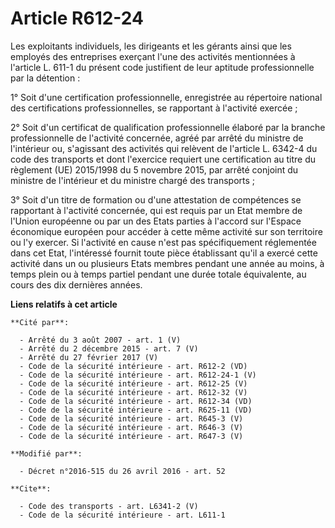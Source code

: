 # Article R612-24

Les exploitants individuels, les dirigeants et les gérants ainsi que les employés des entreprises exerçant l'une des
activités mentionnées à l'article L. 611-1 du présent code justifient de leur aptitude professionnelle par la détention : 

1° Soit d'une certification professionnelle, enregistrée au répertoire national des certifications professionnelles, se
rapportant à l'activité exercée ; 

2° Soit d'un certificat de qualification professionnelle élaboré par la branche professionnelle de l'activité concernée,
agréé par arrêté du ministre de l'intérieur ou, s'agissant des activités qui relèvent de l'article L. 6342-4 du code des
transports et dont l'exercice requiert une certification au titre du règlement (UE) 2015/1998 du 5 novembre 2015, par arrêté
conjoint du ministre de l'intérieur et du ministre chargé des transports ; 

3° Soit d'un titre de formation ou d'une attestation de compétences se rapportant à l'activité concernée, qui est requis par
un Etat membre de l'Union européenne ou par un des Etats parties à l'accord sur l'Espace économique européen pour accéder à
cette même activité sur son territoire ou l'y exercer. Si l'activité en cause n'est pas spécifiquement réglementée dans cet
Etat, l'intéressé fournit toute pièce établissant qu'il a exercé cette activité dans un ou plusieurs Etats membres pendant
une année au moins, à temps plein ou à temps partiel pendant une durée totale équivalente, au cours des dix dernières années.

**Liens relatifs à cet article**

	**Cité par**:

	  - Arrêté du 3 août 2007 - art. 1 (V)
	  - Arrêté du 2 décembre 2015 - art. 7 (V)
	  - Arrêté du 27 février 2017 (V)
	  - Code de la sécurité intérieure - art. R612-2 (VD)
	  - Code de la sécurité intérieure - art. R612-24-1 (V)
	  - Code de la sécurité intérieure - art. R612-25 (V)
	  - Code de la sécurité intérieure - art. R612-32 (V)
	  - Code de la sécurité intérieure - art. R612-34 (VD)
	  - Code de la sécurité intérieure - art. R625-11 (VD)
	  - Code de la sécurité intérieure - art. R645-3 (V)
	  - Code de la sécurité intérieure - art. R646-3 (V)
	  - Code de la sécurité intérieure - art. R647-3 (V)

	**Modifié par**:

	  - Décret n°2016-515 du 26 avril 2016 - art. 52

	**Cite**:

	  - Code des transports - art. L6341-2 (V)
	  - Code de la sécurité intérieure - art. L611-1
